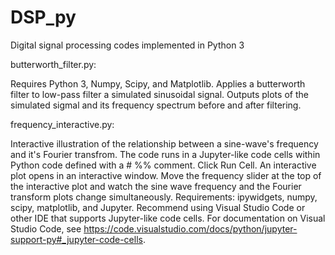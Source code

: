 # DSP_py
Digital signal processing codes implemented in Python 3

butterworth_filter.py:

Requires Python 3, Numpy, Scipy, and Matplotlib.
Applies a butterworth filter to low-pass filter a simulated sinusoidal
signal. Outputs plots of the simulated sigmal and its frequency 
spectrum before and after filtering.


frequency_interactive.py:

Interactive illustration of the relationship between a sine-wave's frequency and it's Fourier transfrom.
The code runs in a Jupyter-like code cells within Python code defined with a # %% comment. Click Run Cell. An interactive plot opens in an interactive window. Move the frequency slider at the top of the interactive plot and watch the sine wave frequency and the Fourier transform plots change simultaneously. Requirements: ipywidgets, numpy, scipy, matplotlib, and Jupyter. Recommend using Visual Studio Code or other IDE that supports Jupyter-like code cells. For documentation on Visual Studio Code, see https://code.visualstudio.com/docs/python/jupyter-support-py#_jupyter-code-cells. 
